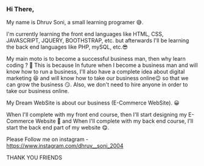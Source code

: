 ### Hi There,
My name is Dhruv Soni, a small learning programer 😅.

I'm currently learning the front end languages like HTML, CSS, JAVASCRIPT, JQUERY, BOOTHSTRAP, etc. but afterwards I'll be learning the back end languages like PHP, mySQL, etc.😎

My main moto is to become a successful business man, then why learn coding ? 🤔 This is because In future when I become a business man and will know how to run a business, I'll also have a complete idea about digital marketing 😆 and will know how to take our business online😉 so that we can grow the business 😏. Also, we don't need to hire anyone in order to take our business online.

My Dream WebSite is about our business (E-Commerce WebSite). 😀

When I'll complete with my front end course, then I'll start designing my E-Commerce Website 🤭 and When I'll complete with my back end course, I'll start the back end part of my website 😋.

Please Follow me on instagram - https://www.instagram.com/dhruv__soni_2004

THANK YOU FRIENDS
